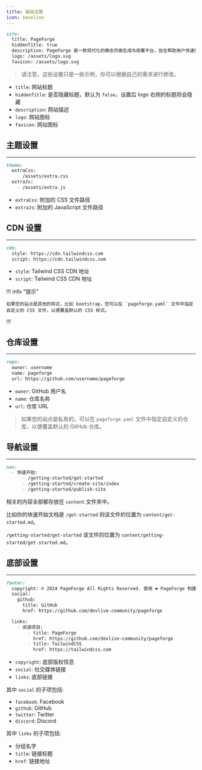 ```yaml
---
title: 基础设置
icon: baseline
---
```


```markdown
site:
  title: PageForge
  hiddenTitle: true
  description: PageForge 是一款现代化的静态页面生成与部署平台，旨在帮助用户快速创建精美的静态网站，并一键部署到 GitHub Pages。 无论是个人博客、项目文档还是企业官网，PageForge 都能让你轻松实现高效构建、智能部署和即时上线。
  logo: /assets/logo.svg
  favicon: /assets/logo.svg
```

> 请注意，这些设置只是一些示例，你可以根据自己的需求进行修改。

- `title`: 网站标题
- `hiddenTitle`: 是否隐藏标题，默认为 `false`，设置后 logo 右侧的标题将会隐藏
- `description`: 网站描述
- `logo`: 网站图标
- `favicon`: 网站图标

## 主题设置

---

```markdown
theme:
  extraCss:
    - /assets/extra.css
  extraJs:
    - /assets/extra.js
```

- `extraCss`: 附加的 CSS 文件路径
- `extraJs`: 附加的 JavaScript 文件路径

## CDN 设置

---

```markdown
cdn:
  style: https://cdn.tailwindcss.com
  script: https://cdn.tailwindcss.com
```

- `style`: Tailwind CSS CDN 地址
- `script`: Tailwind CSS CDN 地址

!!! info "提示"

    如果您的站点是其他的样式，比如 bootstrap，您可以在 `pageforge.yaml` 文件中指定自定义的 CSS 文件，以便覆盖默认的 CSS 样式。

!!!

## 仓库设置

---

```markdown
repo:
  owner: username
  name: pageforge
  url: https://github.com/username/pageforge
```

- `owner`: GitHub 用户名
- `name`: 仓库名称
- `url`: 仓库 URL

> 如果您的站点是私有的，可以在 `pageforge.yaml` 文件中指定自定义的仓库，以便覆盖默认的 GitHub 仓库。 

## 导航设置

---

```markdown
nav:
  - 快速开始:
      - /getting-started/get-started
      - /getting-started/create-site/index
      - /getting-started/publish-site
```

相关的内容全部都存放在 `content` 文件夹中。

比如你的快速开始文档是 `/get-started` 则该文件的位置为 `content/get-started.md`。

`/getting-started/get-started` 该文件的位置为 `content/getting-started/get-started.md`。

## 底部设置

---

```markdown
footer:
  copyright: © 2024 PageForge All Rights Reserved. 使用 ❤️ PageForge 构建
  social:
    github:
      title: GitHub
      href: https://github.com/devlive-community/pageforge

  links:
    - 资源项目:
        - title: PageForge
          href: https://github.com/devlive-community/pageforge
        - title: TailwindCSS
          href: https://tailwindcss.com
```

- `copyright`: 底部版权信息
- `social`: 社交媒体链接
- `links`: 底部链接

其中 `social` 的子项包括:

- `facebook`: Facebook
- `github`: GitHub
- `twitter`: Twitter
- `discord`: Discord

其中 `links` 的子项包括:

- 分组名字
- `title`: 链接标题
- `href`: 链接地址